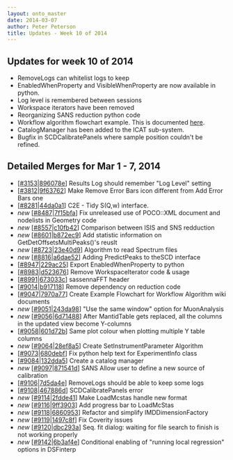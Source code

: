 ```yaml
---
layout: onto_master
date: 2014-03-07
author: Peter Peterson
title: Updates - Week 10 of 2014
---
```

Updates for week 10 of 2014
---------------------------
* RemoveLogs can whitelist logs to keep
* EnabledWhenProperty and VisibleWhenProperty are now available in python.
* Log level is remembered between sessions
* Workspace iterators have been removed
* Reorganizing SANS reduction python code
* Workflow algorithm flowchart example. This is documented [here](http://www.mantidproject.org/Documenting_Workflow_Algorithms).
* CatalogManager has been added to the ICAT sub-system.
* Bugfix in SCDCalibratePanels where sample position couldn't be refined.

Detailed Merges for Mar 1 - 7, 2014
-----------------------------------
* \[[#3153](http://trac.mantidproject.org/mantid/ticket/3153)|[896078e](https://github.com/mantidproject/mantid/commit/896078e7b8c2b918dff2e64e2eeac9f812a15225)\] Results Log should remember "Log Level" setting
* \[[#3812](http://trac.mantidproject.org/mantid/ticket/3812)|[9f63762](https://github.com/mantidproject/mantid/commit/9f63762aac76199b4fd606680151d190315f2397)\] Make Remove Error Bars icon different from Add Error Bars one
* \[[#8281](http://trac.mantidproject.org/mantid/ticket/8281)|[44da0a1](https://github.com/mantidproject/mantid/commit/44da0a17a010a99a4e6c78140d8686ebfef87398)\] C2E - Tidy S(Q,w) interface.
* *new* \[[#8487](http://trac.mantidproject.org/mantid/ticket/8487)|[7f15bfa](https://github.com/mantidproject/mantid/commit/7f15bfac171b3bee4aafd76fd7af229f633c442e)\] Fix unreleased use of POCO::XML document and nodelists in Geometry code
* *new* \[[#8557](http://trac.mantidproject.org/mantid/ticket/8557)|[c10fb42](https://github.com/mantidproject/mantid/commit/c10fb42cb46d0f1f812942387946f1106083ef33)\] Comparison between ISIS and SNS redduction
* *new* \[[#8601](http://trac.mantidproject.org/mantid/ticket/8601)|[b872ec9](https://github.com/mantidproject/mantid/commit/b872ec9f2f7644dc040606457b206e07c5300316)\] Add statistic information on GetDetOffsetsMultiPeaks()'s reuslt
* *new* \[[#8723](http://trac.mantidproject.org/mantid/ticket/8723)|[23e40d9](https://github.com/mantidproject/mantid/commit/23e40d9dc7689f66d6f8ce0f4c683adb230e66de)\] Algorithm to read Spectrum files
* *new* \[[#8816](http://trac.mantidproject.org/mantid/ticket/8816)|[a6dae52](https://github.com/mantidproject/mantid/commit/a6dae52d0fb9d4cd0fa612e0f56f851beae52e16)\] Adding PredictPeaks to theSCD interface
* \[[#8947](http://trac.mantidproject.org/mantid/ticket/8947)|[229ac25](https://github.com/mantidproject/mantid/commit/229ac258b137879b97beb58a024dbe8c052691ab)\] Export EnabledWhenProperty to python
* \[[#8983](http://trac.mantidproject.org/mantid/ticket/8983)|[d523676](https://github.com/mantidproject/mantid/commit/d52367638bd53dc3ff8c738c6ee4b41017d45bc1)\] Remove WorkspaceIterator code &amp; usage
* \[[#8991](http://trac.mantidproject.org/mantid/ticket/8991)|[673033c](https://github.com/mantidproject/mantid/commit/673033ca0ed9c205164e1d35d657a27e1cdec421)\] sassennaFFT header
* \[[#9014](http://trac.mantidproject.org/mantid/ticket/9014)|[b917118](https://github.com/mantidproject/mantid/commit/b917118a88af204aa85096c34b653415aecf1fc7)\] Remove dependency on reduction code
* \[[#9047](http://trac.mantidproject.org/mantid/ticket/9047)|[7970a77](https://github.com/mantidproject/mantid/commit/7970a77d5770a78b651a0a330adcf915c7bc752e)\] Create Example Flowchart for Workflow Algorithm wiki documents
* *new* \[[#9051](http://trac.mantidproject.org/mantid/ticket/9051)|[243da98](https://github.com/mantidproject/mantid/commit/243da98e0bf06a5eb20c6a3e0dcf20c34337f7ee)\] "Use the same window" option for MuonAnalysis
* *new* \[[#9056](http://trac.mantidproject.org/mantid/ticket/9056)|[6d71488](https://github.com/mantidproject/mantid/commit/6d71488a57f27d4b7c959b1c079cdc09da672e2c)\] After MantidTable gets replaced, all the columns in the updated view become Y-columns
* \[[#9058](http://trac.mantidproject.org/mantid/ticket/9058)|[601d72b](https://github.com/mantidproject/mantid/commit/601d72b423761848440910c9692641e02b52a522)\] Same plot colour when plotting multiple Y table columns
* *new* \[[#9064](http://trac.mantidproject.org/mantid/ticket/9064)|[28ef8a5](https://github.com/mantidproject/mantid/commit/28ef8a5199633105c1ca2829e5572d47fe9263a1)\] Create SetInstrumentParameter Algorithm
* \[[#9073](http://trac.mantidproject.org/mantid/ticket/9073)|[680debf](https://github.com/mantidproject/mantid/commit/680debf48cfd8da6c34d95d3f87d7edb84115cd7)\] Fix python help text for ExperimentInfo class
* \[[#9084](http://trac.mantidproject.org/mantid/ticket/9084)|[132dda5](https://github.com/mantidproject/mantid/commit/132dda5be15165b6778c045f5be3c1360adaabe0)\] Create a catalog manager
* *new* \[[#9097](http://trac.mantidproject.org/mantid/ticket/9097)|[871541d](https://github.com/mantidproject/mantid/commit/871541d7f83f496f50f4de4944a04059bf8b68c6)\] SANS Allow user to define a new source of calibration
* \[[#9106](http://trac.mantidproject.org/mantid/ticket/9106)|[7d5da4e](https://github.com/mantidproject/mantid/commit/7d5da4eaf148aadf2afea6c33f28ae777361bc27)\] RemoveLogs should be able to keep some logs
* \[[#9108](http://trac.mantidproject.org/mantid/ticket/9108)|[467886d](https://github.com/mantidproject/mantid/commit/467886d402547cc64a049875cebeb8235938f9a4)\] SCDCalibratePanels error
* *new* \[[#9114](http://trac.mantidproject.org/mantid/ticket/9114)|[2fdde41](https://github.com/mantidproject/mantid/commit/2fdde41d1c56542ef076d2386729cabf1906db6c)\] Make LoadMcstas handle new format
* *new* \[[#9116](http://trac.mantidproject.org/mantid/ticket/9116)|[9ff3903](https://github.com/mantidproject/mantid/commit/9ff3903766c10732de7fcdcfe8d52457f0eb72b3)\] Add progress bar to LoadMcStas
* *new* \[[#9118](http://trac.mantidproject.org/mantid/ticket/9118)|[6860953](https://github.com/mantidproject/mantid/commit/686095330a41e507f4404d2c68cd7929398912bc)\] Refactor and simplify IMDDimensionFactory
* *new* \[[#9119](http://trac.mantidproject.org/mantid/ticket/9119)|[1497c8f](https://github.com/mantidproject/mantid/commit/1497c8f77526e3170522b06b21b0459f0f641c51)\] Fix Coverity issues
* *new* \[[#9120](http://trac.mantidproject.org/mantid/ticket/9120)|[dbc293a](https://github.com/mantidproject/mantid/commit/dbc293a8eb800d5ca8e2ce7c5d5eea86a9ae8c70)\] Seq. fit dialog: waiting for file search to finish is not working properly
* *new* \[[#9142](http://trac.mantidproject.org/mantid/ticket/9142)|[6b3af4e](https://github.com/mantidproject/mantid/commit/6b3af4e2140f897ab1de6292853697f58b12de6c)\] Conditional enabling of "running local regression" options in DSFinterp
